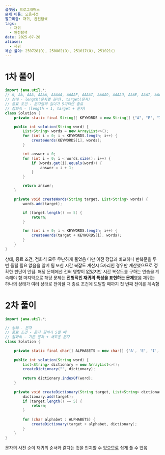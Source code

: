 ```yaml
---
플랫폼: 프로그래머스
문제 이름: 모음사전
알고리즘: 재귀, 완전탐색
tags:
  - 재귀
  - 완전탐색
date: 2025-07-28
aliases:
  - 재귀
복습 풀이: 250728(O), 250802(O), 251017(O), 251021()
---
```

# 1차 풀이
```java
import java.util.*;
// A, AA, AAA, AAAA, AAAAA, AAAAE, AAAAI, AAAAO, AAAAU, AAAE, AAAI, AAAO, AAAU, AAE, AAI, AAO, AAU, AE, AI, AO, AU, E
// 상태 - length(문자열 길이), target(문자)
// 종료 조건 - 문자열의 길이가 5가되면 종료
// 점화식 - (length + 1, target + 문자)
class Solution {
    private static final String[] KEYWORDS = new String[] {"A", "E", "I", "O", "U"};

    public int solution(String word) {
        List<String> words = new ArrayList<>();
        for (int i = 0; i < KEYWORDS.length; i++) {
            createWords(KEYWORDS[i], words);
        }

        int answer = 0;
        for (int i = 0; i < words.size(); i++) {
            if (words.get(i).equals(word)) {
                answer = i + 1;
            }
        }

        return answer;
    }

    private void createWords(String target, List<String> words) {
        words.add(target);

        if (target.length() == 5) {
            return;
        }

        for (int i = 0; i < KEYWORDS.length; i++) {
            createWords(target + KEYWORDS[i], words);
        }
    }
}
```
상태, 종료 조건, 점화식 모두 무난하게 풀었음
다만 이전 정답과 비교하니 반복문을 두 번 돌릴 필요 없음을 알게 됨
또한 시간 복잡도 계산시 5자리인 경우만 계산했으므로 정확한 판단이 안됨. 해당 문제에선 전혀 영향이 없었지만 시간 복잡도를 구하는 연습을 계속해야 함
마지막으로 해당 문제는 **전형적인 재귀의 특성을 표현하는 문제**였음
재귀는 하나의 상태가 여러 상태로 전이될 때 종료 조건에 도달할 때까지 첫 번째 전이를 계속함

# 2차 풀이
```java
import java.util.*;

// 상태 - 문자
// 종료 조건 - 문자 길이가 5일 때
// 점화식 - 기존 문자 + 새로운 문자
class Solution {
    
    private static final char[] ALPHABETS = new char[] {'A', 'E', 'I', 'O', 'U'};
    
    public int solution(String word) {
        List<String> dictionary = new ArrayList<>();        
        createDictionary("", dictionary);
        
        return dictionary.indexOf(word);
    }
    
    private void createDictionary(String target, List<String> dictionary) {
        dictionary.add(target);
        if (target.length() == 5) {
            return;
        }
        
        for (char alphabet : ALPHABETS) {
            createDictionary(target + alphabet, dictionary);
        }
    }
}
```

문자의 사전 순이 재귀의 순서와 같다는 것을 인지할 수 있으므로 쉽게 풀 수 있음
